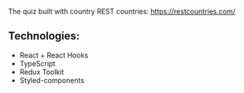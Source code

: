 The quiz built with country REST countries: https://restcountries.com/

## Technologies:
- React + React Hooks
- TypeScript
- Redux Toolkit
- Styled-components

